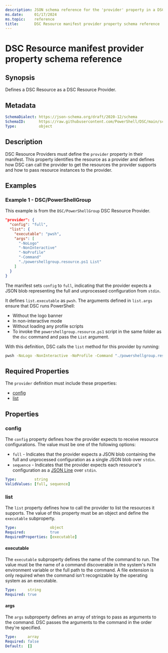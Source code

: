 ```yaml
---
description: JSON schema reference for the 'provider' property in a DSC Resource manifest
ms.date:     01/17/2024
ms.topic:    reference
title:       DSC Resource manifest provider property schema reference
---
```


# DSC Resource manifest provider property schema reference

## Synopsis

Defines a DSC Resource as a DSC Resource Provider.

## Metadata

```yaml
SchemaDialect: https://json-schema.org/draft/2020-12/schema
SchemaID:      https://raw.githubusercontent.com/PowerShell/DSC/main/schemas/2023/10/resource/manifest.provider.json
Type:          object
```

## Description

DSC Resource Providers must define the `provider` property in their manifest. This property
identifies the resource as a provider and defines how DSC can call the provider to get the
resources the provider supports and how to pass resource instances to the provider.

## Examples

### Example 1 - DSC/PowerShellGroup

This example is from the `DSC/PowerShellGroup` DSC Resource Provider.

```json
"provider": {
  "config": "full",
  "list": {
    "executable": "pwsh",
    "args": [
      "-NoLogo"
      "-NonInteractive"
      "-NoProfile"
      "-Command"
      "./powershellgroup.resource.ps1 List"
    ]
  }
}
```

The manifest sets `config` to `full`, indicating that the provider expects a JSON blob representing
the full and unprocessed configuration from `stdin`.

It defines `list.executable` as `pwsh`. The arguments defined in `list.args` ensure that DSC runs
PowerShell:

- Without the logo banner
- In non-interactive mode
- Without loading any profile scripts
- To invoke the `powershellgroup.resource.ps1` script in the same folder as the `dsc` command and
  pass the `List` argument.

With this definition, DSC calls the `list` method for this provider by running:

```sh
pwsh -NoLogo -NonInteractive -NoProfile -Command "./powershellgroup.resource.ps1 List"
```

## Required Properties

The `provider` definition must include these properties:

- [config](#config)
- [list](#list)

## Properties

### config

The `config` property defines how the provider expects to receive resource configurations. The
value must be one of the following options:

- `full` - Indicates that the provider expects a JSON blob containing the full and
  unprocessed configuration as a single JSON blob over `stdin`.
- `sequence` - Indicates that the provider expects each resource's configuration as
  a [JSON Line][01] over `stdin`.

```yaml
Type:        string
ValidValues: [full, sequence]
```

### list

The `list` property defines how to call the provider to list the resources it supports. The value
of this property must be an object and define the `executable` subproperty.

```yaml
Type:               object
Required:           true
RequiredProperties: [executable]
```

#### executable

The `executable` subproperty defines the name of the command to run. The value must be the name of
a command discoverable in the system's `PATH` environment variable or the full path to the command.
A file extension is only required when the command isn't recognizable by the operating system as an
executable.

```yaml
Type:     string
Required: true
```

#### args

The `args` subproperty defines an array of strings to pass as arguments to the command. DSC passes
the arguments to the command in the order they're specified.

```yaml
Type:     array
Required: false
Default:  []
```

[01]: https://jsonlines.org/
